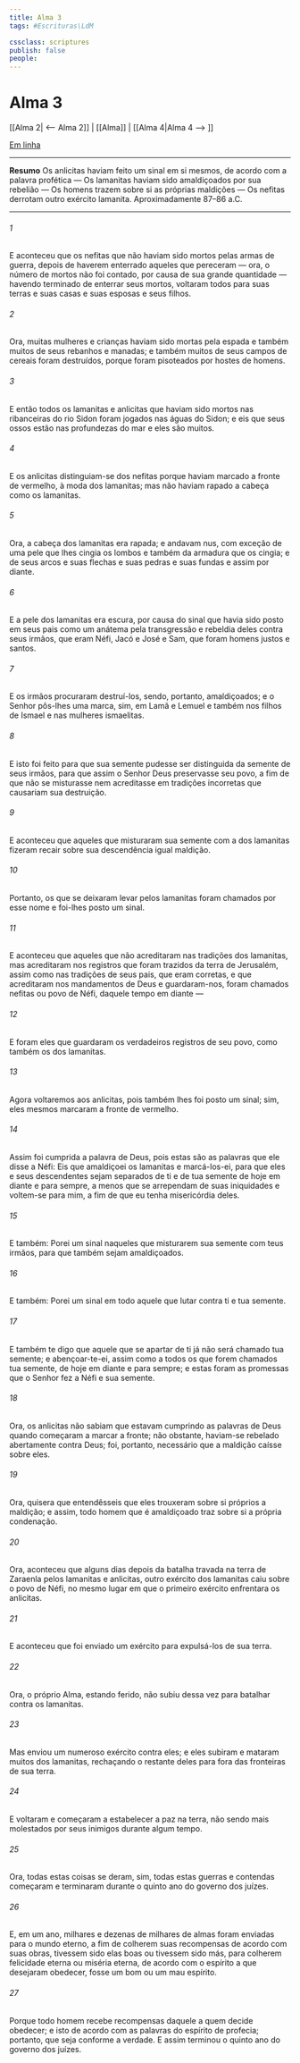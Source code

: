 ```yaml
---
title: Alma 3
tags: #Escrituras\LdM

cssclass: scriptures
publish: false
people:
---
```


# Alma 3
[[Alma 2| <-- Alma 2]] | [[Alma]] | [[Alma 4|Alma 4 --> ]]

[Em linha](https://churchofjesuschrist.org/study/scriptures/bofm/alma/3?lang=por)

---
__Resumo__
Os anlicitas haviam feito um sinal em si mesmos, de acordo com a palavra profética — Os lamanitas haviam sido amaldiçoados por sua rebelião — Os homens trazem sobre si as próprias maldições — Os nefitas derrotam outro exército lamanita. Aproximadamente 87–86 a.C.

---
###### 1 
E aconteceu que os nefitas que não haviam sido mortos pelas armas de guerra, depois de haverem enterrado aqueles que pereceram — ora, o número de mortos não foi contado, por causa de sua grande quantidade — havendo terminado de enterrar seus mortos, voltaram todos para suas terras e suas casas e suas esposas e seus filhos.

###### 2 
Ora, muitas mulheres e crianças haviam sido mortas pela espada e também muitos de seus rebanhos e manadas; e também muitos de seus campos de cereais foram destruídos, porque foram pisoteados por hostes de homens.

###### 3 
E então todos os lamanitas e anlicitas que haviam sido mortos nas ribanceiras do rio Sidon foram jogados nas águas do Sidon; e eis que seus ossos estão nas profundezas do mar e eles são muitos.

###### 4 
E os anlicitas distinguiam-se dos nefitas porque haviam marcado a fronte de vermelho, à moda dos lamanitas; mas não haviam rapado a cabeça como os lamanitas.

###### 5 
Ora, a cabeça dos lamanitas era rapada; e andavam nus, com exceção de uma pele que lhes cingia os lombos e também da armadura que os cingia; e de seus arcos e suas flechas e suas pedras e suas fundas e assim por diante.

###### 6 
E a pele dos lamanitas era escura, por causa do sinal que havia sido posto em seus pais como um anátema pela transgressão e rebeldia deles contra seus irmãos, que eram Néfi, Jacó e José e Sam, que foram homens justos e santos.

###### 7 
E os irmãos procuraram destruí-los, sendo, portanto, amaldiçoados; e o Senhor pôs-lhes uma marca, sim, em Lamã e Lemuel e também nos filhos de Ismael e nas mulheres ismaelitas.

###### 8 
E isto foi feito para que sua semente pudesse ser distinguida da semente de seus irmãos, para que assim o Senhor Deus preservasse seu povo, a fim de que não se misturasse nem acreditasse em tradições incorretas que causariam sua destruição.

###### 9 
E aconteceu que aqueles que misturaram sua semente com a dos lamanitas fizeram recair sobre sua descendência igual maldição.

###### 10 
Portanto, os que se deixaram levar pelos lamanitas foram chamados por esse nome e foi-lhes posto um sinal.

###### 11 
E aconteceu que aqueles que não acreditaram nas tradições dos lamanitas, mas acreditaram nos registros que foram trazidos da terra de Jerusalém, assim como nas tradições de seus pais, que eram corretas, e que acreditaram nos mandamentos de Deus e guardaram-nos, foram chamados nefitas ou povo de Néfi, daquele tempo em diante —

###### 12 
E foram eles que guardaram os verdadeiros registros de seu povo, como também os dos lamanitas.

###### 13 
Agora voltaremos aos anlicitas, pois também lhes foi posto um sinal; sim, eles mesmos marcaram a fronte de vermelho.

###### 14 
Assim foi cumprida a palavra de Deus, pois estas são as palavras que ele disse a Néfi: Eis que amaldiçoei os lamanitas e marcá-los-ei, para que eles e seus descendentes sejam separados de ti e de tua semente de hoje em diante e para sempre, a menos que se arrependam de suas iniquidades e voltem-se para mim, a fim de que eu tenha misericórdia deles.

###### 15 
E também: Porei um sinal naqueles que misturarem sua semente com teus irmãos, para que também sejam amaldiçoados.

###### 16 
E também: Porei um sinal em todo aquele que lutar contra ti e tua semente.

###### 17 
E também te digo que aquele que se apartar de ti já não será chamado tua semente; e abençoar-te-ei, assim como a todos os que forem chamados tua semente, de hoje em diante e para sempre; e estas foram as promessas que o Senhor fez a Néfi e sua semente.

###### 18 
Ora, os anlicitas não sabiam que estavam cumprindo as palavras de Deus quando começaram a marcar a fronte; não obstante, haviam-se rebelado abertamente contra Deus; foi, portanto, necessário que a maldição caísse sobre eles.

###### 19 
Ora, quisera que entendêsseis que eles trouxeram sobre si próprios a maldição; e assim, todo homem que é amaldiçoado traz sobre si a própria condenação.

###### 20 
Ora, aconteceu que alguns dias depois da batalha travada na terra de Zaraenla pelos lamanitas e anlicitas, outro exército dos lamanitas caiu sobre o povo de Néfi, no mesmo lugar em que o primeiro exército enfrentara os anlicitas.

###### 21 
E aconteceu que foi enviado um exército para expulsá-los de sua terra.

###### 22 
Ora, o próprio Alma, estando ferido, não subiu dessa vez para batalhar contra os lamanitas.

###### 23 
Mas enviou um numeroso exército contra eles; e eles subiram e mataram muitos dos lamanitas, rechaçando o restante deles para fora das fronteiras de sua terra.

###### 24 
E voltaram e começaram a estabelecer a paz na terra, não sendo mais molestados por seus inimigos durante algum tempo.

###### 25 
Ora, todas estas coisas se deram, sim, todas estas guerras e contendas começaram e terminaram durante o quinto ano do governo dos juízes.

###### 26 
E, em um ano, milhares e dezenas de milhares de almas foram enviadas para o mundo eterno, a fim de colherem suas recompensas de acordo com suas obras, tivessem sido elas boas ou tivessem sido más, para colherem felicidade eterna ou miséria eterna, de acordo com o espírito a que desejaram obedecer, fosse um bom ou um mau espírito.

###### 27 
Porque todo homem recebe recompensas daquele a quem decide obedecer; e isto de acordo com as palavras do espírito de profecia; portanto, que seja conforme a verdade. E assim terminou o quinto ano do governo dos juízes.

